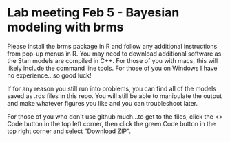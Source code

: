 # Lab meeting Feb 5 - Bayesian modeling with brms

Please install the brms package in R and follow any additional instructions from pop-up menus in R. You may need to download additional software as the Stan models are compiled in C++. For those of you with macs, this will likely include the command line tools. For those of you on Windows I have no experience...so good luck! 

If for any reason you still run into problems, you can find all of the models saved as .rds files in this repo. You will still be able to manipulate the output and make whatever figures you like and you can troubleshoot later.

For those of you who don't use github much...to get to the files, click the <> Code button in the top left corner, then click the green Code button in the top right corner and select "Download ZIP". 
